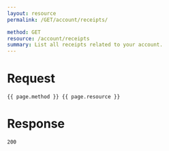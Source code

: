 ```yaml
---
layout: resource
permalink: /GET/account/receipts/

method: GET
resource: /account/receipts
summary: List all receipts related to your account.
---
```


# Request

~~~
{{ page.method }} {{ page.resource }}
~~~

# Response

~~~
200
~~~
